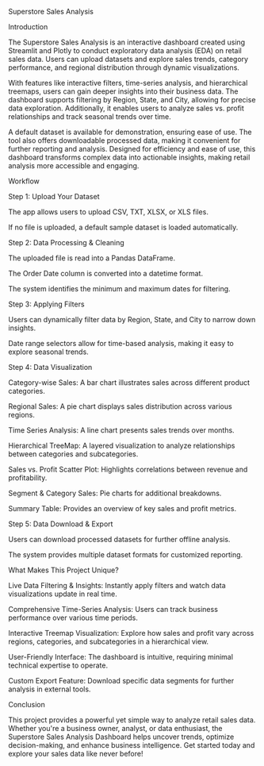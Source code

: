 Superstore Sales Analysis

Introduction

The Superstore Sales Analysis is an interactive dashboard created using Streamlit and Plotly to conduct exploratory data analysis (EDA) on retail sales data. Users can upload datasets and explore sales trends, category performance, and regional distribution through dynamic visualizations.

With features like interactive filters, time-series analysis, and hierarchical treemaps, users can gain deeper insights into their business data. The dashboard supports filtering by Region, State, and City, allowing for precise data exploration. Additionally, it enables users to analyze sales vs. profit relationships and track seasonal trends over time.

A default dataset is available for demonstration, ensuring ease of use. The tool also offers downloadable processed data, making it convenient for further reporting and analysis. Designed for efficiency and ease of use, this dashboard transforms complex data into actionable insights, making retail analysis more accessible and engaging.

Workflow

Step 1: Upload Your Dataset

The app allows users to upload CSV, TXT, XLSX, or XLS files.

If no file is uploaded, a default sample dataset is loaded automatically.

Step 2: Data Processing & Cleaning

The uploaded file is read into a Pandas DataFrame.

The Order Date column is converted into a datetime format.

The system identifies the minimum and maximum dates for filtering.

Step 3: Applying Filters

Users can dynamically filter data by Region, State, and City to narrow down insights.

Date range selectors allow for time-based analysis, making it easy to explore seasonal trends.

Step 4: Data Visualization

Category-wise Sales: A bar chart illustrates sales across different product categories.

Regional Sales: A pie chart displays sales distribution across various regions.

Time Series Analysis: A line chart presents sales trends over months.

Hierarchical TreeMap: A layered visualization to analyze relationships between categories and subcategories.

Sales vs. Profit Scatter Plot: Highlights correlations between revenue and profitability.

Segment & Category Sales: Pie charts for additional breakdowns.

Summary Table: Provides an overview of key sales and profit metrics.

Step 5: Data Download & Export

Users can download processed datasets for further offline analysis.

The system provides multiple dataset formats for customized reporting.

What Makes This Project Unique?

Live Data Filtering & Insights: Instantly apply filters and watch data visualizations update in real time.

Comprehensive Time-Series Analysis: Users can track business performance over various time periods.

Interactive Treemap Visualization: Explore how sales and profit vary across regions, categories, and subcategories in a hierarchical view.

User-Friendly Interface: The dashboard is intuitive, requiring minimal technical expertise to operate.

Custom Export Feature: Download specific data segments for further analysis in external tools.

Conclusion

This project provides a powerful yet simple way to analyze retail sales data. Whether you're a business owner, analyst, or data enthusiast, the Superstore Sales Analysis Dashboard helps uncover trends, optimize decision-making, and enhance business intelligence. Get started today and explore your sales data like never before!
